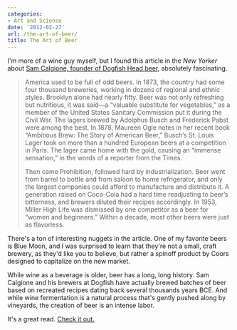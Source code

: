 ```yaml
---
categories:
- Art and Science
date: '2012-02-27'
url: /the-art-of-beer/
title: The Art of Beer
---
```


I'm more of a wine guy myself, but I found this article in the <em>New Yorker</em> about <a href="http://www.newyorker.com/reporting/2008/11/24/081124fa_fact_bilger?currentPage=all">Sam Calgione, founder of Dogfish Head beer</a>, absolutely fascinating.

<blockquote>America used to be full of odd beers. In 1873, the country had some four thousand breweries, working in dozens of regional and ethnic styles. Brooklyn alone had nearly fifty. Beer was not only refreshing but nutritious, it was said—a “valuable substitute for vegetables,” as a member of the United States Sanitary Commission put it during the Civil War. The lagers brewed by Adolphus Busch and Frederick Pabst were among the best. In 1878, Maureen Ogle notes in her recent book “Ambitious Brew: The Story of American Beer,” Busch’s St. Louis Lager took on more than a hundred European beers at a competition in Paris. The lager came home with the gold, causing an “immense sensation,” in the words of a reporter from the Times.

Then came Prohibition, followed hard by industrialization. Beer went from barrel to bottle and from saloon to home refrigerator, and only the largest companies could afford to manufacture and distribute it. A generation raised on Coca-Cola had a hard time readjusting to beer’s bitterness, and brewers diluted their recipes accordingly. In 1953, Miller High Life was dismissed by one competitor as a beer for “women and beginners.” Within a decade, most other beers were just as flavorless.</blockquote>

There's a ton of interesting nuggets in the article. One of my favorite beers is Blue Moon, and I was surprised to learn that they're not a small, craft brewery, as they'd like you to believe, but rather a spinoff product by Coors designed to capitalize on the new market.

While wine as a beverage is older, beer has a long, long history. Sam Calgione and his brewers at Dogfish have actually brewed batches of beer based on recreated recipes dating back several thousands years BCE. And while wine fermentation is a natural process that's gently pushed along by vineyards, the creation of beer is an intense labor.

It's a great read. <a href="http://www.newyorker.com/reporting/2008/11/24/081124fa_fact_bilger?currentPage=all">Check it out.</a>